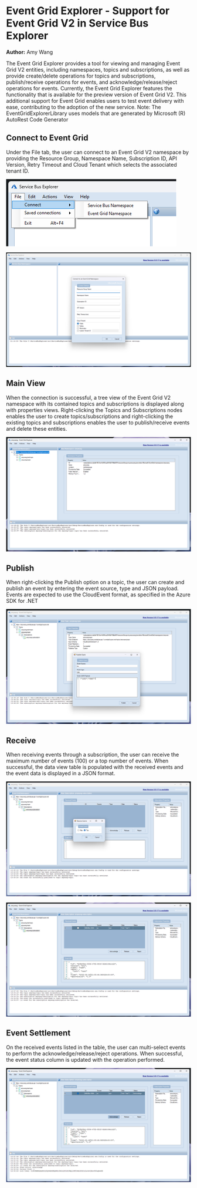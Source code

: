 # Event Grid Explorer - Support for Event Grid V2 in Service Bus Explorer
**Author:** Amy Wang

The Event Grid Explorer provides a tool for viewing and managing Event Grid V2 entities, including namespaces, topics and subscriptions, as well as provide create/delete operations for topics and subscriptions, publish/receive operations for events, and acknowledge/release/reject operations for events.
Currently, the Event Grid Explorer features the functionality that is available for the preview version of Event Grid V2.
This additional support for Event Grid enables users to test event delivery with ease, contributing to the adoption of the new service.
Note: The EventGridExplorerLibrary uses models that are generated by Microsoft (R) AutoRest Code Generator

## Connect to Event Grid

Under the File tab, the user can connect to an Event Grid V2 namespace by providing the Resource Group, Namespace Name, Subscription ID, API Version, Retry Timeout and Cloud Tenant which selects the associated tenant ID.

![Connect to EGV2](./media/connect-event-grid.png)

![Connection Info](./media/connect-info-event-grid.png)

## Main View

When the connection is successful, a tree view of the Event Grid V2 namespace with its contained topics and subscriptions is displayed along with properties views.
Right-clicking the Topics and Subscriptions nodes enables the user to create topics/subscriptions and right-clicking the existing topics and subscriptions enables the user to publish/receive events and delete these entities.

![Main View](./media/main-view-event-grid.png)

## Publish

When right-clicking the Publish option on a topic, the user can create and publish an event by entering the event source, type and JSON payload. 
Events are expected to use the CloudEvent format, as specified in the Azure SDK for .NET

![Publish Event to Topic](./media/publish-event-grid.png)

## Receive

When receiving events through a subscription, the user can receive the maximum number of events (100) or a top number of events.
When successful, the data view table is populated with the received events and the event data is displayed in a JSON format.

![Receive Event Popup](./media/receive-popup-event-grid.png)

![Receive Events in Subscription](./media/receive-results-event-grid.png)

## Event Settlement

On the received events listed in the table, the user can multi-select events to perform the acknowledge/release/reject operations.
When successful, the event status column is updated with the operation performed.

![Event Action](./media/event-action-event-grid.png)
